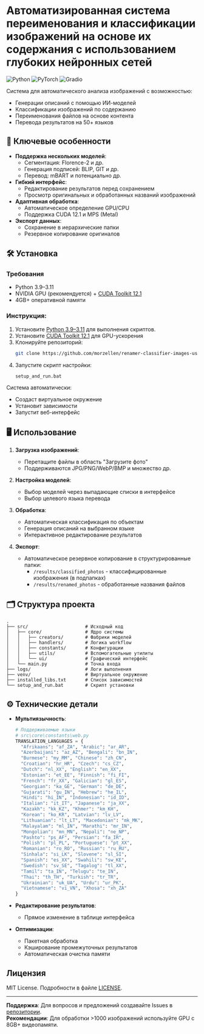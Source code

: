 # Автоматизированная система переименования и классификации изображений на основе их содержания с использованием глубоких нейронных сетей

![Python](https://img.shields.io/badge/Python-3.9.0-blue)
![PyTorch](https://img.shields.io/badge/PyTorch-2.6.0_CUDA12.1-red)
![Gradio](https://img.shields.io/badge/Gradio-5.0.1-orange)

Система для автоматического анализа изображений с возможностью:
- Генерации описаний с помощью ИИ-моделей
- Классификации изображений по содержанию
- Переименования файлов на основе контента
- Перевода результатов на 50+ языков

## 🌟 Ключевые особенности
- **Поддержка нескольких моделей**:
  - Сегментация: Florence-2 и др.
  - Генерация подписей: BLIP, GIT и др.
  - Перевод: mBART и потенциально др.
- **Гибкий интерфейс**:
  - Редактирование результатов перед сохранением
  - Просмотр оригинальных и обработанных названий изображений
- **Адаптивная обработка**:
  - Автоматическое определение GPU/CPU
  - Поддержка CUDA 12.1 и MPS (Metal)
- **Экспорт данных**:
  - Сохранение в иерархические папки
  - Резервное копирование оригиналов

## 🛠 Установка

### Требования
- Python 3.9–3.11
- NVIDIA GPU (рекомендуется) + [CUDA Toolkit 12.1](https://developer.nvidia.com/cuda-downloads)
- 4GB+ оперативной памяти

### Инструкция:
1. Установите [Python 3.9–3.11](https://www.python.org/downloads/) для выполнения скриптов.
2. Установите [CUDA Toolkit 12.1](https://developer.nvidia.com/cuda-downloads) для GPU-ускорения
3. Клонируйте репозиторий:
   ```bash
   git clone https://github.com/morzellen/renamer-classifier-images-using-ai.git
   ```
4. Запустите скрипт настройки:
   ```bash
   setup_and_run.bat
   ```

Система автоматически:
- Создаст виртуальное окружение
- Установит зависимости
- Запустит веб-интерфейс

## 🖥 Использование
1. **Загрузка изображений**:
   - Перетащите файлы в область "Загрузите фото"
   - Поддерживаются JPG/PNG/WebP/BMP и множество др.

2. **Настройка моделей**:
   - Выбор моделей через выпадающие списки в интерфейсе
   - Выбор целевого языка перевода

3. **Обработка**:
   - Автоматическая классификация по объектам
   - Генерация описаний на выбранном языке
   - Интерактивное редактирование результатов

4. **Экспорт**:
   - Автоматическое резервное копирование в структурированные папки:
     - `/results/classified_photos` - классифицированные изображения (в подпапках)
     - `/results/renamed_photos` - обработанные названия файлов

## 🗂 Структура проекта
```
.
├── src/                     # Исходный код
│   ├── core/                # Ядро системы
│   │   ├── creators/        # Фабрики моделей
│   │   ├── handlers/        # Логика workflow
│   │   ├── constants/       # Конфигурации
│   │   ├── utils/           # Вспомогательные утилиты
│   │   └── ui/              # Графический интерфейс
│   └── main.py              # Точка входа
├── logs/                    # Логи выполнения
├── venv/                    # Виртуальное окружение
├── installed_libs.txt       # Список зависимостей
└── setup_and_run.bat        # Скрипт установки
```

## ⚙️ Технические детали
- **Мультиязычность**:
  ```python
  # Поддерживаемые языки
  # src\core\constants\web.py
  TRANSLATION_LANGUAGES = {
    "Afrikaans": "af_ZA", "Arabic": "ar_AR",
    "Azerbaijani": "az_AZ", "Bengali": "bn_IN",
    "Burmese": "my_MM", "Chinese": "zh_CN",
    "Croatian": "hr_HR", "Czech": "cs_CZ",
    "Dutch": "nl_XX", "English": "en_XX",
    "Estonian": "et_EE", "Finnish": "fi_FI",
    "French": "fr_XX", "Galician": "gl_ES",
    "Georgian": "ka_GE", "German": "de_DE",
    "Gujarati": "gu_IN", "Hebrew": "he_IL",
    "Hindi": "hi_IN", "Indonesian": "id_ID",
    "Italian": "it_IT", "Japanese": "ja_XX",
    "Kazakh": "kk_KZ", "Khmer": "km_KH",
    "Korean": "ko_KR", "Latvian": "lv_LV",
    "Lithuanian": "lt_LT", "Macedonian": "mk_MK",
    "Malayalam": "ml_IN", "Marathi": "mr_IN",
    "Mongolian": "mn_MN", "Nepali": "ne_NP",
    "Pashto": "ps_AF", "Persian": "fa_IR",
    "Polish": "pl_PL", "Portuguese": "pt_XX",
    "Romanian": "ro_RO", "Russian": "ru_RU",
    "Sinhala": "si_LK", "Slovene": "sl_SI",
    "Spanish": "es_XX", "Swahili": "sw_KE",
    "Swedish": "sv_SE", "Tagalog": "tl_XX",
    "Tamil": "ta_IN", "Telugu": "te_IN",
    "Thai": "th_TH", "Turkish": "tr_TR",
    "Ukrainian": "uk_UA", "Urdu": "ur_PK",
    "Vietnamese": "vi_VN", "Xhosa": "xh_ZA"
  }
  ```
- **Редактирование результатов**:
  - Прямое изменение в таблице интерфейса
  
- **Оптимизации**:
  - Пакетная обработка
  - Кэширование промежуточных результатов
  - Автоматическая очистка памяти

## Лицензия
MIT License. Подробности в файле [LICENSE](LICENSE).

---

**Поддержка**: Для вопросов и предложений создавайте Issues в [репозитории](https://github.com/morzellen/renamer-classifier-images-using-ai.git).  
**Рекомендации**: Для обработки >1000 изображений используйте GPU с 8GB+ видеопамяти.
